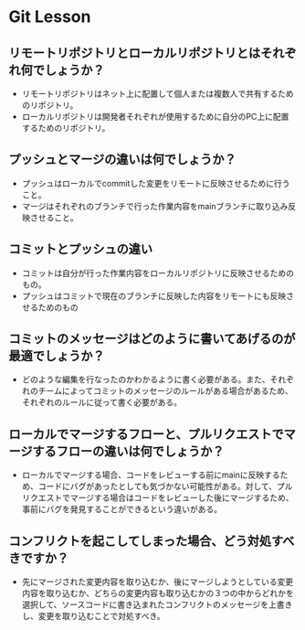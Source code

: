 # Git Lesson

## リモートリポジトリとローカルリポジトリとはそれぞれ何でしょうか？

- リモートリポジトリはネット上に配置して個人または複数人で共有するためのリポジトリ。
- ローカルリポジトリは開発者それぞれが使用するために自分のPC上に配置するためのリポジトリ。

## プッシュとマージの違いは何でしょうか？

- プッシュはローカルでcommitした変更をリモートに反映させるために行うこと。
- マージはそれぞれのブランチで行った作業内容をmainブランチに取り込み反映させること。

## コミットとプッシュの違い

- コミットは自分が行った作業内容をローカルリポジトリに反映させるためのもの。
- プッシュはコミットで現在のブランチに反映した内容をリモートにも反映させるためのもの

## コミットのメッセージはどのように書いてあげるのが最適でしょうか？

- どのような編集を行なったのかわかるように書く必要がある。また、それぞれのチームによってコミットのメッセージのルールがある場合があるため、それぞれのルールに従って書く必要がある。


## ローカルでマージするフローと、プルリクエストでマージするフローの違いは何でしょうか？

- ローカルでマージする場合、コードをレビューする前にmainに反映するため、コードにバグがあったとしても気づかない可能性がある。対して、プルリクエストでマージする場合はコードをレビューした後にマージするため、事前にバグを発見することができるという違いがある。

## コンフリクトを起こしてしまった場合、どう対処すべきですか？

- 先にマージされた変更内容を取り込むか、後にマージしようとしている変更内容を取り込むか、どちらの変更内容も取り込むかの３つの中からどれかを選択して、ソースコードに書き込まれたコンフリクトのメッセージを上書きし、変更を取り込むことで対処すべき。